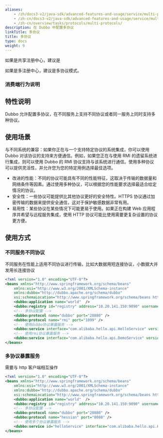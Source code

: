 ```yaml
---
aliases:
    - /zh/docs3-v2/java-sdk/advanced-features-and-usage/service/multi-protocols/
    - /zh-cn/docs3-v2/java-sdk/advanced-features-and-usage/service/multi-protocols/
    - /zh-cn/overview/tasks/protocols/multi-protocols/
description: 在 Dubbo 中配置多协议
linkTitle: 多协议
title: 多协议
type: docs
weight: 9
---
```



如果是共享注册中心，建议是

如果是多注册中心，建议是多协议模式。

### 消费端行为说明


## 特性说明
Dubbo 允许配置多协议，在不同服务上支持不同协议或者同一服务上同时支持多种协议。

## 使用场景

与不同系统的兼容：如果你正在与一个支持特定协议的系统集成，你可以使用 Dubbo 对该协议的支持来方便通信。例如，如果您正在与使用 RMI 的遗留系统进行集成，则可以使用 Dubbo 的 RMI 协议支持与该系统进行通信。使用多种协议可以提供灵活性，并允许您为您的特定用例选择最佳选项。

- 改进的性能：不同的协议可能具有不同的性能特征，这取决于传输的数据量和网络条件等因素。通过使用多种协议，可以根据您的性能要求选择最适合给定情况的协议。
- 安全性：一些协议可能提供比其他协议更好的安全特性。HTTPS 协议通过加密传输的数据来提供安全通信，这对于保护敏感数据非常有用。
- 易用性：某些协议在某些情况下可能更易于使用。如果正在构建 Web 应用程序并希望与远程服务集成，使用 HTTP 协议可能比使用需要更复杂设置的协议更方便。

## 使用方式

### 不同服务不同协议
不同服务在性能上适用不同协议进行传输，比如大数据用短连接协议，小数据大并发用长连接协议

```xml
<?xml version="1.0" encoding="UTF-8"?>
<beans xmlns="http://www.springframework.org/schema/beans"
    xmlns:xsi="http://www.w3.org/2001/XMLSchema-instance"
    xmlns:dubbo="http://dubbo.apache.org/schema/dubbo"
    xsi:schemaLocation="http://www.springframework.org/schema/beans http://www.springframework.org/schema/beans/spring-beans-4.3.xsd http://dubbo.apache.org/schema/dubbo http://dubbo.apache.org/schema/dubbo/dubbo.xsd"> 
    <dubbo:application name="world"  />
    <dubbo:registry id="registry" address="10.20.141.150:9090" username="admin" password="hello1234" />
    <!-- 多协议配置 -->
    <dubbo:protocol name="dubbo" port="20880" />
    <dubbo:protocol name="rmi" port="1099" />
    <!-- 使用dubbo协议暴露服务 -->
    <dubbo:service interface="com.alibaba.hello.api.HelloService" version="1.0.0" ref="helloService" protocol="dubbo" />
    <!-- 使用rmi协议暴露服务 -->
    <dubbo:service interface="com.alibaba.hello.api.DemoService" version="1.0.0" ref="demoService" protocol="rmi" /> 
</beans>
```

### 多协议暴露服务
需要与 http 客户端相互操作

```xml
<?xml version="1.0" encoding="UTF-8"?>
<beans xmlns="http://www.springframework.org/schema/beans"
    xmlns:xsi="http://www.w3.org/2001/XMLSchema-instance"
    xmlns:dubbo="http://dubbo.apache.org/schema/dubbo"
    xsi:schemaLocation="http://www.springframework.org/schema/beans http://www.springframework.org/schema/beans/spring-beans-4.3.xsd http://dubbo.apache.org/schema/dubbo http://dubbo.apache.org/schema/dubbo/dubbo.xsd">
    <dubbo:application name="world"  />
    <dubbo:registry id="registry" address="10.20.141.150:9090" username="admin" password="hello1234" />
    <!-- 多协议配置 -->
    <dubbo:protocol name="dubbo" port="20880" />
    <dubbo:protocol name="hessian" port="8080" />
    <!-- 使用多个协议暴露服务 -->
    <dubbo:service id="helloService" interface="com.alibaba.hello.api.HelloService" version="1.0.0" protocol="dubbo,hessian" />
</beans>
```